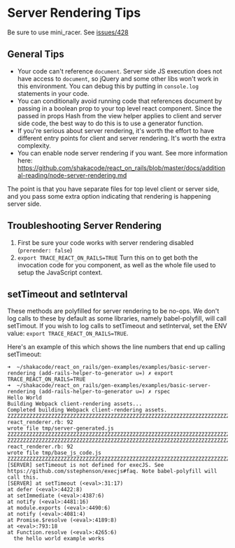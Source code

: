 # Server Rendering Tips

Be sure to use mini_racer. See [issues/428](https://github.com/shakacode/react_on_rails/issues/428)

## General Tips
- Your code can't reference `document`. Server side JS execution does not have access to `document`, so jQuery and some
  other libs won't work in this environment. You can debug this by putting in `console.log`
  statements in your code.
- You can conditionally avoid running code that references document by passing in a boolean prop to your top level react
  component. Since the passed in props Hash from the view helper applies to client and server side code, the best way to
  do this is to use a generator function.
- If you're serious about server rendering, it's worth the effort to have different entry points for client and server rendering. It's worth the extra complexity.
- You can enable node server rendering if you want. See more information here: https://github.com/shakacode/react_on_rails/blob/master/docs/additional-reading/node-server-rendering.md

The point is that you have separate files for top level client or server side, and you pass some extra option indicating that rendering is happening server side.

## Troubleshooting Server Rendering

1. First be sure your code works with server rendering disabled (`prerender: false`)
2. `export TRACE_REACT_ON_RAILS=TRUE` Turn this on to get both the invocation code for you component, as well as the whole file used to setup the JavaScript context.

## setTimeout and setInterval

These methods are polyfilled for server rendering to be no-ops. We don't log calls to these by default as some libraries, namely babel-polyfill, will call setTimout. If you wish to log calls to setTimeout and setInterval, set the ENV value: `export TRACE_REACT_ON_RAILS=TRUE`.

Here's an example of this which shows the line numbers that end up calling setTimeout:
```
➜  ~/shakacode/react_on_rails/gen-examples/examples/basic-server-rendering (add-rails-helper-to-generator u=) ✗ export TRACE_REACT_ON_RAILS=TRUE
➜  ~/shakacode/react_on_rails/gen-examples/examples/basic-server-rendering (add-rails-helper-to-generator u=) ✗ rspec 
Hello World
Building Webpack client-rendering assets...
Completed building Webpack client-rendering assets.
ZZZZZZZZZZZZZZZZZZZZZZZZZZZZZZZZZZZZZZZZZZZZZZZZZZZZZZZZZZZZZZZZZZZZZZZZZZZZZZZZ
react_renderer.rb: 92
wrote file tmp/server-generated.js
ZZZZZZZZZZZZZZZZZZZZZZZZZZZZZZZZZZZZZZZZZZZZZZZZZZZZZZZZZZZZZZZZZZZZZZZZZZZZZZZZ
ZZZZZZZZZZZZZZZZZZZZZZZZZZZZZZZZZZZZZZZZZZZZZZZZZZZZZZZZZZZZZZZZZZZZZZZZZZZZZZZZ
react_renderer.rb: 92
wrote file tmp/base_js_code.js
ZZZZZZZZZZZZZZZZZZZZZZZZZZZZZZZZZZZZZZZZZZZZZZZZZZZZZZZZZZZZZZZZZZZZZZZZZZZZZZZZ
[SERVER] setTimeout is not defined for execJS. See https://github.com/sstephenson/execjs#faq. Note babel-polyfill will call this.
[SERVER] at setTimeout (<eval>:31:17)
at defer (<eval>:4422:8)
at setImmediate (<eval>:4387:6)
at notify (<eval>:4481:16)
at module.exports (<eval>:4490:6)
at notify (<eval>:4081:4)
at Promise.$resolve (<eval>:4189:8)
at <eval>:793:18
at Function.resolve (<eval>:4265:6)
  the hello world example works
```
